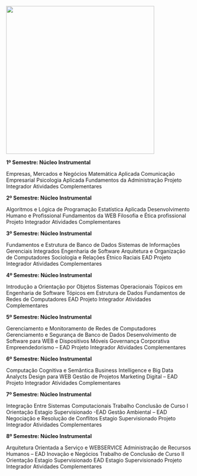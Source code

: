 <p align="left">
  <img width="400" height="400" src="https://media-exp1.licdn.com/dms/image/C4D0BAQF0sIlZSx6Ksg/company-logo_200_200/0/1569524830495?e=2159024400&v=beta&t=-ldDhJvBP8bjSTKjZHNj9XYjVqaLK-dPWsvhQDk6F9g">
</p>


**1º Semestre: Núcleo Instrumental**

Empresas, Mercados e Negócios
Matemática Aplicada
Comunicação Empresarial
Psicologia Aplicada
Fundamentos da Administração
Projeto Integrador
Atividades Complementares

**2º Semestre: Núcleo Instrumental**

Algoritmos e Lógica de Programação
Estatística Aplicada
Desenvolvimento Humano e Profissional
Fundamentos da WEB
Filosofia e Ética profissional
Projeto Integrador
Atividades Complementares

**3º Semestre: Núcleo Instrumental**

Fundamentos e Estrutura de Banco de Dados
Sistemas de Informações Gerenciais Integrados
Engenharia de Software
Arquitetura e Organização de Computadores
Sociologia e Relações Étnico Raciais EAD
Projeto Integrador
Atividades Complementares

**4º Semestre: Núcleo Instrumental**

Introdução a Orientação por Objetos
Sistemas Operacionais
Tópicos em Engenharia de Software
Tópicos em Estrutura de Dados
Fundamentos de Redes de Computadores EAD
Projeto Integrador
Atividades Complementares

**5º Semestre: Núcleo Instrumental**

Gerenciamento e Monitoramento de Redes de
Computadores
Gerenciamento e Segurança de Banco de Dados
Desenvolvimento de Software para WEB e
Dispositivos Móveis
Governança Corporativa
Empreendedorismo – EAD
Projeto Integrador
Atividades Complementares

**6º Semestre: Núcleo Instrumental**

Computação Cognitiva e Semântica
Business Intelligence e Big Data Analycts
Design para WEB
Gestão de Projetos
Marketing Digital – EAD
Projeto Integrador
Atividades Complementares

**7º Semestre: Núcleo Instrumental**

Integração Entre Sistemas Computacionais
Trabalho Conclusão de Curso I
Orientação Estagio Supervisionado -EAD
Gestão Ambiental – EAD
Negociação e Resolução de Conflitos
Estagio Supervisionado
Projeto Integrador
Atividades Complementares

**8º Semestre: Núcleo Instrumental**

Arquitetura Orientada a Serviço e WEBSERVICE
Administração de Recursos Humanos – EAD
Inovação e Negócios
Trabalho de Conclusão de Curso II
Orientação Estagio Supervisionado EAD
Estagio Supervisionado
Projeto Integrador
Atividades Complementares
